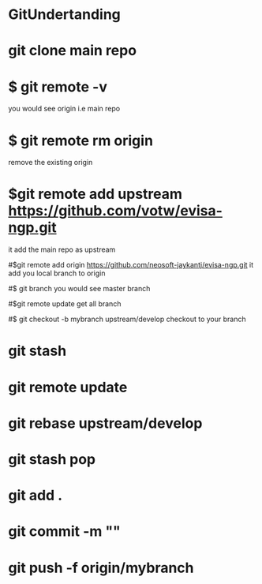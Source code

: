 # GitUndertanding

# git clone main repo

# $ git remote -v
you would see origin i.e main repo

# $ git remote rm origin
remove the existing origin

# $git remote add upstream https://github.com/votw/evisa-ngp.git
it add the main repo as upstream

#$git remote add origin https://github.com/neosoft-jaykantj/evisa-ngp.git
it add you local branch to origin

#$ git branch
you would see master branch


#$git remote update
get all branch 


#$ git checkout -b mybranch upstream/develop
checkout to your branch


######
# git stash
# git remote update
# git rebase upstream/develop

# git stash pop
# git add .
# git commit -m ""
# git push -f origin/mybranch
